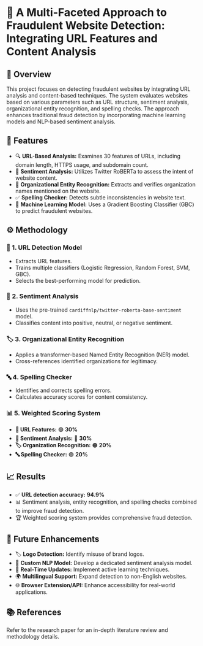 
# 🚀 **A Multi-Faceted Approach to Fraudulent Website Detection: Integrating URL Features and Content Analysis**

## 📝 **Overview**
This project focuses on detecting fraudulent websites by integrating URL analysis and content-based techniques. The system evaluates websites based on various parameters such as URL structure, sentiment analysis, organizational entity recognition, and spelling checks. The approach enhances traditional fraud detection by incorporating machine learning models and NLP-based sentiment analysis.

## 🎯 **Features**
- 🔍 **URL-Based Analysis:** Examines 30 features of URLs, including domain length, HTTPS usage, and subdomain count.
- 🧠 **Sentiment Analysis:** Utilizes Twitter RoBERTa to assess the intent of website content.
- 🏢 **Organizational Entity Recognition:** Extracts and verifies organization names mentioned on the website.
- ✅ **Spelling Checker:** Detects subtle inconsistencies in website text.
- 🤖 **Machine Learning Model:** Uses a Gradient Boosting Classifier (GBC) to predict fraudulent websites.

## ⚙ **Methodology**
### 🔗 1. **URL Detection Model**
- Extracts URL features.
- Trains multiple classifiers (Logistic Regression, Random Forest, SVM, GBC).
- Selects the best-performing model for prediction.

### 💬 2. **Sentiment Analysis**
- Uses the pre-trained `cardiffnlp/twitter-roberta-base-sentiment` model.
- Classifies content into positive, neutral, or negative sentiment.

### 🏷 3. **Organizational Entity Recognition**
- Applies a transformer-based Named Entity Recognition (NER) model.
- Cross-references identified organizations for legitimacy.

### 🔤 4. **Spelling Checker**
- Identifies and corrects spelling errors.
- Calculates accuracy scores for content consistency.

### 📊 5. **Weighted Scoring System**
- **🔗 URL Features:** 🟢 **30%**
- **💬 Sentiment Analysis:** 🔵 **30%**
- **🏷 Organization Recognition:** 🟠 **20%**
- **🔤 Spelling Checker:** 🟣 **20%**

## 📈 **Results**
- ✅ **URL detection accuracy:** **94.9%**
- 📊 Sentiment analysis, entity recognition, and spelling checks combined to improve fraud detection.
- 🏆 Weighted scoring system provides comprehensive fraud detection.

## 🚀 **Future Enhancements**
- 🏷 **Logo Detection:** Identify misuse of brand logos.
- 🧠 **Custom NLP Model:** Develop a dedicated sentiment analysis model.
- 🔄 **Real-Time Updates:** Implement active learning techniques.
- 🌍 **Multilingual Support:** Expand detection to non-English websites.
- 🌐 **Browser Extension/API:** Enhance accessibility for real-world applications.

## 📚 **References**
Refer to the research paper for an in-depth literature review and methodology details.

